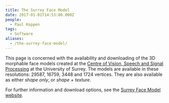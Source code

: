```yaml
---
title: The Surrey Face Model
date: 2017-01-01T14:53:00.000Z
people:
  - Paul Koppen
tags:
  - Software
aliases:
  - /the-surrey-face-model/
---
```


This page is concerned with the availability and downloading of the 3D morphable
face models created at the [Centre of Vision, Speech and Signal
Processing][CVSSP] at the University of Surrey. The models are available in
these resolutions: 29587, 16759, 3448 and 1724 vertices. They are also available
as either *shape only*, or *shape + texture*.

For further information and download options, see the [Surrey Face Model
website][SFM].



[CVSSP]: https://surrey.ac.uk/cvssp/
[SFM]: http://www.cvssp.org/faceweb/3dmm/facemodel/
